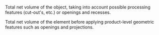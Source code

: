Total net volume of the object, taking into account possible processing features (cut-out's, etc.) or openings and recesses.


<!-- comment -->


Total net volume of the element before applying product-level geometric features such as openings and projections.
